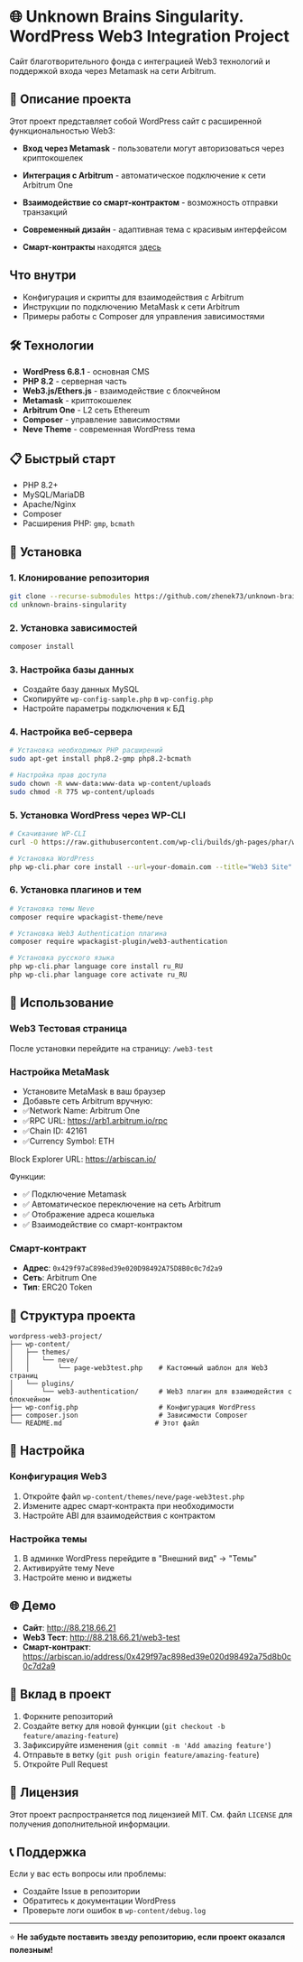 # 🌐 Unknown Brains Singularity. WordPress Web3 Integration Project

Сайт благотворительного фонда с интеграцией Web3 технологий и поддержкой входа через Metamask на сети Arbitrum.

## 🚀 Описание проекта

Этот проект представляет собой WordPress сайт с расширенной функциональностью Web3:
- **Вход через Metamask** - пользователи могут авторизоваться через криптокошелек
- **Интеграция с Arbitrum** - автоматическое подключение к сети Arbitrum One
- **Взаимодействие со смарт-контрактом** - возможность отправки транзакций
- **Современный дизайн** - адаптивная тема с красивым интерфейсом


- **Смарт-контракты** находятся [здесь](https://github.com/zhenek73/unknown-brains-singularity/tree/main/contracts/charity-system)

## Что внутри

- Конфигурация и скрипты для взаимодействия с Arbitrum
- Инструкции по подключению MetaMask к сети Arbitrum
- Примеры работы с Composer для управления зависимостями

## 🛠 Технологии

- **WordPress 6.8.1** - основная CMS
- **PHP 8.2** - серверная часть
- **Web3.js/Ethers.js** - взаимодействие с блокчейном
- **Metamask** - криптокошелек
- **Arbitrum One** - L2 сеть Ethereum
- **Composer** - управление зависимостями
- **Neve Theme** - современная WordPress тема

## 📋 Быстрый старт

- PHP 8.2+
- MySQL/MariaDB
- Apache/Nginx
- Composer
- Расширения PHP: `gmp`, `bcmath`

## 🚀 Установка

### 1. Клонирование репозитория
```bash
git clone --recurse-submodules https://github.com/zhenek73/unknown-brains-singularity.git
cd unknown-brains-singularity
```

### 2. Установка зависимостей
```bash
composer install
```

### 3. Настройка базы данных
- Создайте базу данных MySQL
- Скопируйте `wp-config-sample.php` в `wp-config.php`
- Настройте параметры подключения к БД

### 4. Настройка веб-сервера
```bash
# Установка необходимых PHP расширений
sudo apt-get install php8.2-gmp php8.2-bcmath

# Настройка прав доступа
sudo chown -R www-data:www-data wp-content/uploads
sudo chmod -R 775 wp-content/uploads
```

### 5. Установка WordPress через WP-CLI
```bash
# Скачивание WP-CLI
curl -O https://raw.githubusercontent.com/wp-cli/builds/gh-pages/phar/wp-cli.phar

# Установка WordPress
php wp-cli.phar core install --url=your-domain.com --title="Web3 Site" --admin_user=admin --admin_password=your-password --admin_email=your@email.com
```

### 6. Установка плагинов и тем
```bash
# Установка темы Neve
composer require wpackagist-theme/neve

# Установка Web3 Authentication плагина
composer require wpackagist-plugin/web3-authentication

# Установка русского языка
php wp-cli.phar language core install ru_RU
php wp-cli.phar language core activate ru_RU
```

## 🎯 Использование

### Web3 Тестовая страница
После установки перейдите на страницу: `/web3-test`

### Настройка MetaMask
- Установите MetaMask в ваш браузер
- Добавьте сеть Arbitrum вручную:
- ✅Network Name: Arbitrum One
- ✅RPC URL: https://arb1.arbitrum.io/rpc
- ✅Chain ID: 42161
- ✅Currency Symbol: ETH

Block Explorer URL: https://arbiscan.io/

Функции:
- ✅ Подключение Metamask
- ✅ Автоматическое переключение на сеть Arbitrum
- ✅ Отображение адреса кошелька
- ✅ Взаимодействие со смарт-контрактом

### Смарт-контракт
- **Адрес**: `0x429f97aC898ed39e020D98492A75D8B0c0c7d2a9`
- **Сеть**: Arbitrum One
- **Тип**: ERC20 Token

## 📁 Структура проекта

```
wordpress-web3-project/
├── wp-content/
│   ├── themes/
│   │   └── neve/
│   │       └── page-web3test.php    # Кастомный шаблон для Web3 страниц
│   └── plugins/
│       └── web3-authentication/     # Web3 плагин для взаимодейстия с блокчейном
├── wp-config.php                    # Конфигурация WordPress
├── composer.json                    # Зависимости Composer
└── README.md                       # Этот файл
```

## 🔧 Настройка

### Конфигурация Web3
1. Откройте файл `wp-content/themes/neve/page-web3test.php`
2. Измените адрес смарт-контракта при необходимости
3. Настройте ABI для взаимодействия с контрактом

### Настройка темы
1. В админке WordPress перейдите в "Внешний вид" → "Темы"
2. Активируйте тему Neve
3. Настройте меню и виджеты

## 🌐 Демо

- **Сайт**: http://88.218.66.21
- **Web3 Тест**: http://88.218.66.21/web3-test
- **Смарт-контракт**: https://arbiscan.io/address/0x429f97ac898ed39e020d98492a75d8b0c0c7d2a9

## 🤝 Вклад в проект

1. Форкните репозиторий
2. Создайте ветку для новой функции (`git checkout -b feature/amazing-feature`)
3. Зафиксируйте изменения (`git commit -m 'Add amazing feature'`)
4. Отправьте в ветку (`git push origin feature/amazing-feature`)
5. Откройте Pull Request

## 📄 Лицензия

Этот проект распространяется под лицензией MIT. См. файл `LICENSE` для получения дополнительной информации.

## 📞 Поддержка

Если у вас есть вопросы или проблемы:
- Создайте Issue в репозитории
- Обратитесь к документации WordPress
- Проверьте логи ошибок в `wp-content/debug.log`

---

⭐ **Не забудьте поставить звезду репозиторию, если проект оказался полезным!** 